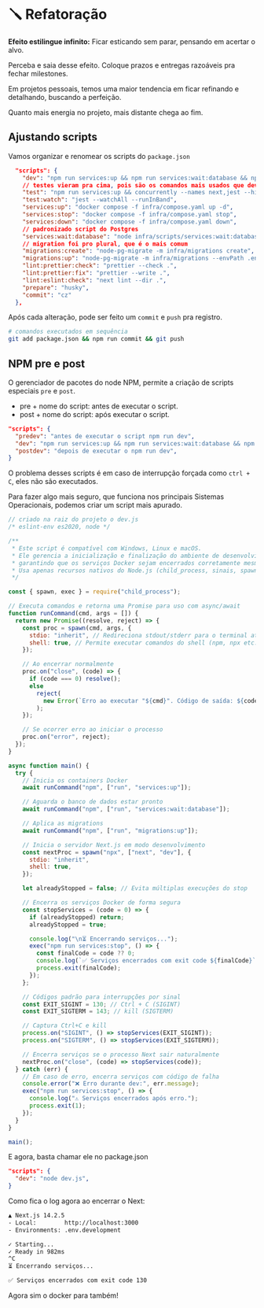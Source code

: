 # 🪛 Refatoração

**Efeito estilingue infinito:** Ficar esticando sem parar, pensando em acertar o alvo.

Perceba e saia desse efeito. Coloque prazos e entregas razoáveis pra fechar milestones.

Em projetos pessoais, temos uma maior tendencia em ficar refinando e detalhando, buscando a perfeição.

Quanto mais energia no projeto, mais distante chega ao fim.

## Ajustando scripts

Vamos organizar e renomear os scripts do `package.json`

```json
  "scripts": {
    "dev": "npm run services:up && npm run services:wait:database && npm run migrations:up && next dev",
    // testes vieram pra cima, pois são os comandos mais usados que devem ficar no topo
    "test": "npm run services:up && concurrently --names next,jest --hide next -k -s command-jest...",
    "test:watch": "jest --watchAll --runInBand",
    "services:up": "docker compose -f infra/compose.yaml up -d",
    "services:stop": "docker compose -f infra/compose.yaml stop",
    "services:down": "docker compose -f infra/compose.yaml down",
    // padronizado script do Postgres
    "services:wait:database": "node infra/scripts/services:wait:database.js",
    // migration foi pro plural, que é o mais comum
    "migrations:create": "node-pg-migrate -m infra/migrations create",
    "migrations:up": "node-pg-migrate -m infra/migrations --envPath .env.development up",
    "lint:prettier:check": "prettier --check .",
    "lint:prettier:fix": "prettier --write .",
    "lint:eslint:check": "next lint --dir .",
    "prepare": "husky",
    "commit": "cz"
  },
```

Após cada alteração, pode ser feito um `commit` e `push` pra registro.

```bash
# comandos executados em sequência
git add package.json && npm run commit && git push
```

## NPM pre e post

O gerenciador de pacotes do node NPM, permite a criação de scripts especiais `pre` e `post`.

- pre + nome do script: antes de executar o script.
- post + nome do script: após executar o script.

```json
"scripts": {
  "predev": "antes de executar o script npm run dev",
  "dev": "npm run services:up && npm run services:wait:database && npm run migrations:up && next dev",
  "postdev": "depois de executar o npm run dev",
}
```

O problema desses scripts é em caso de interrupção forçada como `ctrl + C`, eles não são executados.

Para fazer algo mais seguro, que funciona nos principais Sistemas Operacionais, podemos criar um script mais apurado.

```js
// criado na raiz do projeto o dev.js
/* eslint-env es2020, node */

/**
 * Este script é compatível com Windows, Linux e macOS.
 * Ele gerencia a inicialização e finalização do ambiente de desenvolvimento,
 * garantindo que os serviços Docker sejam encerrados corretamente mesmo após Ctrl+C ou kill.
 * Usa apenas recursos nativos do Node.js (child_process, sinais, spawn com shell).
 */

const { spawn, exec } = require("child_process");

// Executa comandos e retorna uma Promise para uso com async/await
function runCommand(cmd, args = []) {
  return new Promise((resolve, reject) => {
    const proc = spawn(cmd, args, {
      stdio: "inherit", // Redireciona stdout/stderr para o terminal atual
      shell: true, // Permite executar comandos do shell (npm, npx etc.)
    });

    // Ao encerrar normalmente
    proc.on("close", (code) => {
      if (code === 0) resolve();
      else
        reject(
          new Error(`Erro ao executar "${cmd}". Código de saída: ${code}`),
        );
    });

    // Se ocorrer erro ao iniciar o processo
    proc.on("error", reject);
  });
}

async function main() {
  try {
    // Inicia os containers Docker
    await runCommand("npm", ["run", "services:up"]);

    // Aguarda o banco de dados estar pronto
    await runCommand("npm", ["run", "services:wait:database"]);

    // Aplica as migrations
    await runCommand("npm", ["run", "migrations:up"]);

    // Inicia o servidor Next.js em modo desenvolvimento
    const nextProc = spawn("npx", ["next", "dev"], {
      stdio: "inherit",
      shell: true,
    });

    let alreadyStopped = false; // Evita múltiplas execuções do stop

    // Encerra os serviços Docker de forma segura
    const stopServices = (code = 0) => {
      if (alreadyStopped) return;
      alreadyStopped = true;

      console.log("\n⏳ Encerrando serviços...");
      exec("npm run services:stop", () => {
        const finalCode = code ?? 0;
        console.log(`✅ Serviços encerrados com exit code ${finalCode}`);
        process.exit(finalCode);
      });
    };

    // Códigos padrão para interrupções por sinal
    const EXIT_SIGINT = 130; // Ctrl + C (SIGINT)
    const EXIT_SIGTERM = 143; // kill (SIGTERM)

    // Captura Ctrl+C e kill
    process.on("SIGINT", () => stopServices(EXIT_SIGINT));
    process.on("SIGTERM", () => stopServices(EXIT_SIGTERM));

    // Encerra serviços se o processo Next sair naturalmente
    nextProc.on("close", (code) => stopServices(code));
  } catch (err) {
    // Em caso de erro, encerra serviços com código de falha
    console.error("❌ Erro durante dev:", err.message);
    exec("npm run services:stop", () => {
      console.log("⚠️ Serviços encerrados após erro.");
      process.exit(1);
    });
  }
}

main();
```

E agora, basta chamar ele no package.json

```json
"scripts": {
  "dev": "node dev.js",
}
```

Como fica o log agora ao encerrar o Next:

```bash
▲ Next.js 14.2.5
- Local:        http://localhost:3000
- Environments: .env.development

✓ Starting...
✓ Ready in 982ms
^C
⏳ Encerrando serviços...

✅ Serviços encerrados com exit code 130
```

Agora sim o docker para também!

